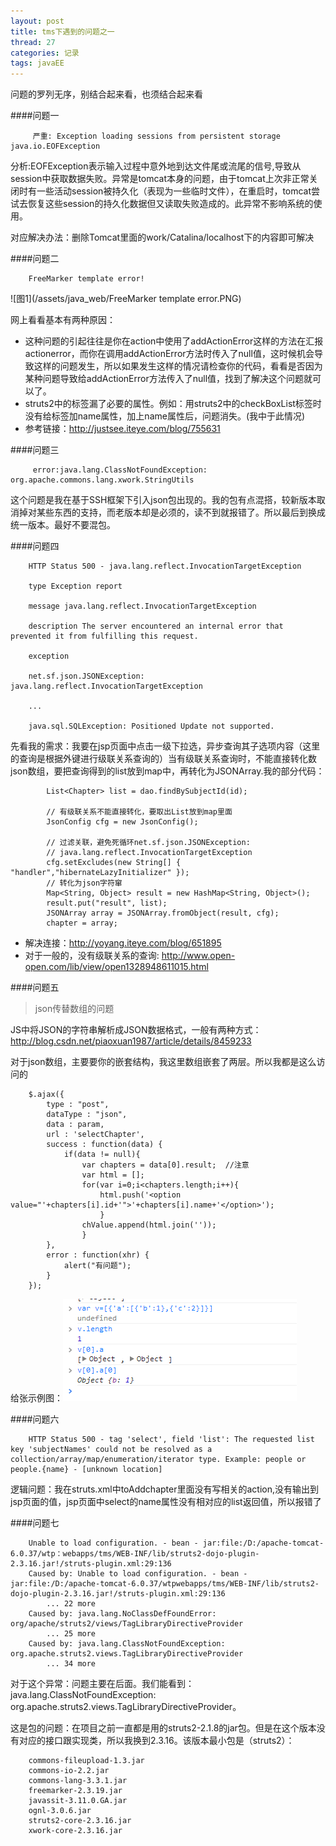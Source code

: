 ```yaml
---
layout: post
title: tms下遇到的问题之一
thread: 27
categories: 记录
tags: javaEE
---
```


问题的罗列无序，别结合起来看，也须结合起来看

####问题一

         严重: Exception loading sessions from persistent storage java.io.EOFException


分析:EOFException表示输入过程中意外地到达文件尾或流尾的信号,导致从session中获取数据失败。异常是tomcat本身的问题，由于tomcat上次非正常关闭时有一些活动session被持久化（表现为一些临时文件），在重启时，tomcat尝试去恢复这些session的持久化数据但又读取失败造成的。此异常不影响系统的使用。

对应解决办法：删除Tomcat里面的work/Catalina/localhost下的内容即可解决

####问题二

 		FreeMarker template error!

 ![图1](/assets/java_web/FreeMarker template error.PNG)

网上看看基本有两种原因： 
- 这种问题的引起往往是你在action中使用了addActionError这样的方法在汇报actionerror，而你在调用addActionError方法时传入了null值，这时候机会导致这样的问题发生，所以如果发生这样的情况请检查你的代码，看看是否因为某种问题导致给addActionError方法传入了null值，找到了解决这个问题就可以了。
- struts2中的标签漏了必要的属性。例如：用struts2中的checkBoxList标签时没有给标签加name属性，加上name属性后，问题消失。(我中于此情况)  
- 参考链接：http://justsee.iteye.com/blog/755631

####问题三

         error:java.lang.ClassNotFoundException: org.apache.commons.lang.xwork.StringUtils
         

这个问题是我在基于SSH框架下引入json包出现的。我的包有点混搭，较新版本取消掉对某些东西的支持，而老版本却是必须的，读不到就报错了。所以最后到换成统一版本。最好不要混包。


####问题四

        HTTP Status 500 - java.lang.reflect.InvocationTargetException
        
        type Exception report
        
        message java.lang.reflect.InvocationTargetException
        
        description The server encountered an internal error that prevented it from fulfilling this request.
        
        exception
        
        net.sf.json.JSONException: java.lang.reflect.InvocationTargetException
        
        ...
        
        java.sql.SQLException: Positioned Update not supported.  

先看我的需求：我要在jsp页面中点击一级下拉选，异步查询其子选项内容（这里的查询是根据外键进行级联关系查询的）当有级联关系查询时，不能直接转化数json数组，要把查询得到的list放到map中，再转化为JSONArray.我的部分代码：

			List<Chapter> list = dao.findBySubjectId(id);
            
			// 有级联关系不能直接转化，要取出List放到map里面
			JsonConfig cfg = new JsonConfig();
            
			// 过滤关联，避免死循环net.sf.json.JSONException:
			// java.lang.reflect.InvocationTargetException
			cfg.setExcludes(new String[] { "handler","hibernateLazyInitializer" });
			// 转化为json字符窜
			Map<String, Object> result = new HashMap<String, Object>();
			result.put("result", list);
			JSONArray array = JSONArray.fromObject(result, cfg);
			chapter = array;
- 解决连接：http://yoyang.iteye.com/blog/651895
- 对于一般的，没有级联关系的查询: http://www.open-open.com/lib/view/open1328948611015.html

####问题五

>json传替数组的问题



JS中将JSON的字符串解析成JSON数据格式，一般有两种方式：http://blog.csdn.net/piaoxuan1987/article/details/8459233

对于json数组，主要要你的嵌套结构，我这里数组嵌套了两层。所以我都是这么访问的

		$.ajax({
			type : "post",
			dataType : "json",
			data : param,
			url : 'selectChapter',
			success : function(data) {				
				if(data != null){
					var chapters = data[0].result;  //注意
					var html = [];					
					for(var i=0;i<chapters.length;i++){
						html.push('<option value="'+chapters[i].id+'">'+chapters[i].name+'</option>');												
						}
					chValue.append(html.join(''));
					}				
			},
			error : function(xhr) {
				alert("有问题");
			}
		});
给张示例图：![图1](/assets/java_web/json.jpg)

####问题六

        HTTP Status 500 - tag 'select', field 'list': The requested list key 'subjectNames' could not be resolved as a collection/array/map/enumeration/iterator type. Example: people or people.{name} - [unknown location]

逻辑问题：我在struts.xml中toAddchapter里面没有写相关的action,没有输出到jsp页面的值，jsp页面中select的name属性没有相对应的list返回值，所以报错了

####问题七

        Unable to load configuration. - bean - jar:file:/D:/apache-tomcat-6.0.37/wtp：webapps/tms/WEB-INF/lib/struts2-dojo-plugin-2.3.16.jar!/struts-plugin.xml:29:136
        Caused by: Unable to load configuration. - bean - jar:file:/D:/apache-tomcat-6.0.37/wtpwebapps/tms/WEB-INF/lib/struts2-dojo-plugin-2.3.16.jar!/struts-plugin.xml:29:136
            ... 22 more
        Caused by: java.lang.NoClassDefFoundError: org/apache/struts2/views/TagLibraryDirectiveProvider
            ... 25 more
        Caused by: java.lang.ClassNotFoundException: org.apache.struts2.views.TagLibraryDirectiveProvider
            ... 34 more

对于这个异常：问题主要在后面。我们能看到：java.lang.ClassNotFoundException: org.apache.struts2.views.TagLibraryDirectiveProvider。  

这是包的问题：在项目之前一直都是用的struts2-2.1.8的jar包。但是在这个版本没有对应的接口跟实现类，所以我换到2.3.16。该版本最小包是（struts2）：

        commons-fileupload-1.3.jar
        commons-io-2.2.jar
        commons-lang-3.3.1.jar
        freemarker-2.3.19.jar
        javassit-3.11.0.GA.jar
        ognl-3.0.6.jar
        struts2-core-2.3.16.jar
        xwork-core-2.3.16.jar




